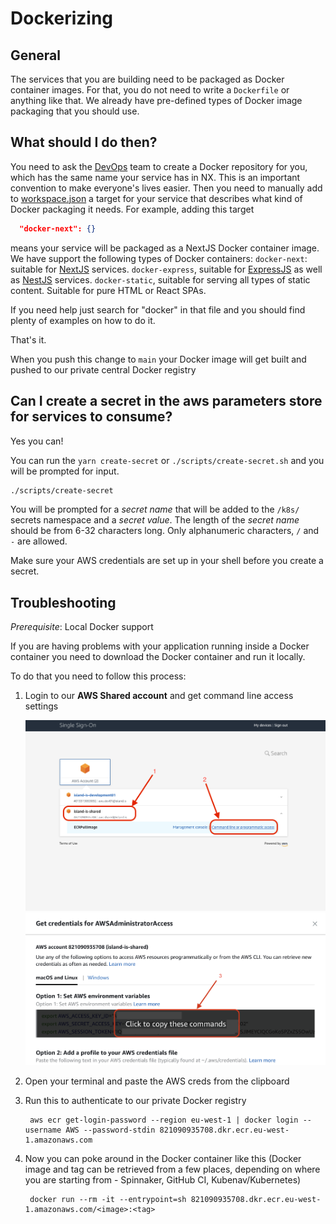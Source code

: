 # Dockerizing

## General

The services that you are building need to be packaged as Docker container images. For that, you do not need to write a `Dockerfile` or anything like that. We already have pre-defined types of Docker image packaging that you should use.

## What should I do then?

You need to ask the [DevOps](technical-overview/devops/personas.md#devops) team to create a Docker repository for you, which has the same name your service has in NX. This is an important convention to make everyone's lives easier. Then you need to manually add to [workspace.json](https://github.com/island-is/island.is/blob/main/workspace.json) a target for your service that describes what kind of Docker packaging it needs. For example, adding this target

```json
  "docker-next": {}
```

means your service will be packaged as a NextJS Docker container image. We have support the following types of Docker containers: `docker-next`: suitable for [NextJS](https://nextjs.org/) services. `docker-express`, suitable for [ExpressJS](https://expressjs.com) as well as [NestJS](https://nestjs.com) services. `docker-static`, suitable for serving all types of static content. Suitable for pure HTML or React SPAs.

If you need help just search for "docker" in that file and you should find plenty of examples on how to do it.

That's it.

When you push this change to `main` your Docker image will get built and pushed to our private central Docker registry

## Can I create a secret in the aws parameters store for services to consume?

Yes you can!

You can run the `yarn create-secret` or `./scripts/create-secret.sh` and you will be prompted for input.

```bash
./scripts/create-secret
```

You will be prompted for a _secret name_ that will be added to the `/k8s/` secrets namespace and a _secret value_. The length of the _secret name_ should be from 6-32 characters long. Only alphanumeric characters, `/` and `-` are allowed.

Make sure your AWS credentials are set up in your shell before you create a secret.

## Troubleshooting

_Prerequisite_: Local Docker support

If you are having problems with your application running inside a Docker container you need to download the Docker container and run it locally.

To do that you need to follow this process:

1. Login to our **AWS Shared account** and get command line access settings

   ![Login](./assets/aws-login.png)
   ![Env copy](./assets/aws-env-setup.png)

2. Open your terminal and paste the AWS creds from the clipboard
3. Run this to authenticate to our private Docker registry

   ```text
    aws ecr get-login-password --region eu-west-1 | docker login --username AWS --password-stdin 821090935708.dkr.ecr.eu-west-1.amazonaws.com
   ```

4. Now you can poke around in the Docker container like this (Docker image and tag can be retrieved from a few places, depending on where you are starting from - Spinnaker, GitHub CI, Kubenav/Kubernetes)

   ```text
    docker run --rm -it --entrypoint=sh 821090935708.dkr.ecr.eu-west-1.amazonaws.com/<image>:<tag>
   ```
